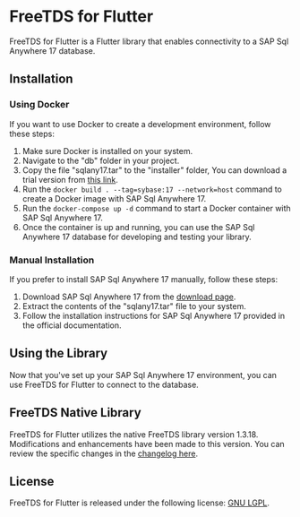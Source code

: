 # FreeTDS for Flutter

FreeTDS for Flutter is a Flutter library that enables connectivity to a SAP Sql Anywhere 17 database.

## Installation

### Using Docker

If you want to use Docker to create a development environment, follow these steps:

1. Make sure Docker is installed on your system.
2. Navigate to the "db" folder in your project.
3. Copy the file "sqlany17.tar" to the "installer" folder, You can download a trial version from [this link](https://www.sap.com/products/technology-platform/sql-anywhere/trial.html).
4. Run the `docker build . --tag=sybase:17 --network=host` command to create a Docker image with SAP Sql Anywhere 17.
5. Run the `docker-compose up -d` command to start a Docker container with SAP Sql Anywhere 17.
6. Once the container is up and running, you can use the SAP Sql Anywhere 17 database for developing and testing your library.

### Manual Installation

If you prefer to install SAP Sql Anywhere 17 manually, follow these steps:

1. Download SAP Sql Anywhere 17 from the [download page](https://www.sap.com/products/technology-platform/sql-anywhere/trial.html).
2. Extract the contents of the "sqlany17.tar" file to your system.
3. Follow the installation instructions for SAP Sql Anywhere 17 provided in the official documentation.

## Using the Library

Now that you've set up your SAP Sql Anywhere 17 environment, you can use FreeTDS for Flutter to connect to the database.

## FreeTDS Native Library

FreeTDS for Flutter utilizes the native FreeTDS library version 1.3.18. Modifications and enhancements have been made to this version. You can review the specific changes in
the [changelog here](https://github.com/Luke505/AppleFreeTDS/blob/main/src/freetds/ChangeLog.md).

## License

FreeTDS for Flutter is released under the following license: [GNU LGPL](LICENSE).
